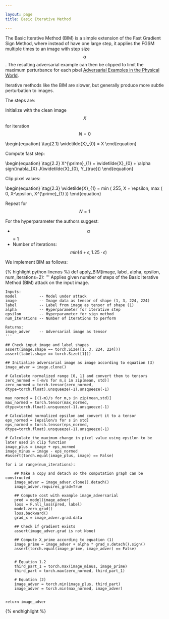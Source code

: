 ```yaml
---

layout: page
title: Basic Iterative Method

---
```



The Basic Iterative Method (BIM) is a simple extension of the Fast Gradient Sign Method, where instead of have one large step, it applies the FGSM multiple times to an image with step size $$\alpha$$. The resulting adversarial example can then be clipped to limit the maximum perturbance for each pixel [Adversarial Examples in the Physical World]((http://arxiv.org/abs/1607.02533)).

Iterative methods like the BIM are slower, but generally produce more subtle perturbation to images.

The steps are:

Initialize with the clean image $$X$$ for iteration $$N=0$$

\begin{equation}
\tag{2.1}
\widetilde{X}_{0} = X 
\end{equation}

Compute fast step:

\begin{equation}
\tag{2.2}
X^{\prime}\_{1} = \widetilde{X}\_{0} + \alpha sign(\nabla\_{X} J(\widetilde{X}\_{0}, Y\_{true}))
\end{equation}

Clip pixel values:

\begin{equation}
\tag{2.3}
\widetilde{X}\_{1} = min \( 255, X + \epsilon, max \( 0, X-\epsilon, X^{\prime}\_{1} \)\)
\end{equation}

Repeat for $$N=1$$

For the hyperparameter the authors suggest:

- $$\alpha$$ = 1
- Number of iterations: $$min(4+\epsilon, 1.25 \cdot \epsilon)$$


We implement BIM as follows:

{% highlight python linenos %}
def apply_BIM(image, label, alpha, epsilon, num_iterations=2):
    '''
    Applies given number of steps of the Basic Iterative Method (BIM) attack on the input image.
    
    Inputs:
    model          -- Model under attack
    image          -- Image data as tensor of shape (1, 3, 224, 224)
    label          -- Label from image as tensor of shape (1)
    alpha          -- Hyperparameter for iterative step
    epsilon        -- Hyperparameter for sign method
    num_iterations -- Number of iterations to perform
    
    Returns:
    image_adver    -- Adversarial image as tensor
    '''

    ## Check input image and label shapes
    assert(image.shape == torch.Size([1, 3, 224, 224]))
    assert(label.shape == torch.Size([1]))
    
    ## Initialize adversarial image as image according to equation (3)
    image_adver = image.clone()    
    
    # Calculate normalized range [0, 1] and convert them to tensors
    zero_normed = [-m/s for m,s in zip(mean, std)]
    zero_normed = torch.tensor(zero_normed, dtype=torch.float).unsqueeze(-1).unsqueeze(-1)
    
    max_normed = [(1-m)/s for m,s in zip(mean,std)]
    max_normed = torch.tensor(max_normed, dtype=torch.float).unsqueeze(-1).unsqueeze(-1)
    
    # Calculated normalized epsilon and convert it to a tensor
    eps_normed = [epsilon/s for s in std]
    eps_normed = torch.tensor(eps_normed, dtype=torch.float).unsqueeze(-1).unsqueeze(-1)
    
    # Calculate the maximum change in pixel value using epsilon to be later used in clip function
    image_plus = image + eps_normed
    image_minus = image - eps_normed
    #assert(torch.equal(image_plus, image) == False)
    
    for i in range(num_iterations):
        
        ## Make a copy and detach so the computation graph can be constructed
        image_adver = image_adver.clone().detach()
        image_adver.requires_grad=True
        
        ## Compute cost with example image_adversarial        
        pred = model(image_adver)        
        loss = F.nll_loss(pred, label)        
        model.zero_grad()        
        loss.backward()        
        grad_x = image_adver.grad.data       
        
        ## Check if gradient exists
        assert(image_adver.grad is not None)
               
        ## Compute X_prime according to equation (1)
        image_prime = image_adver + alpha * grad_x.detach().sign()
        assert(torch.equal(image_prime, image_adver) == False)
    
        
        # Equation 1.2
        third_part_1 = torch.max(image_minus, image_prime)
        third_part = torch.max(zero_normed, third_part_1)
              
        # Equation (2)
        image_adver = torch.min(image_plus, third_part)                 
        image_adver = torch.min(max_normed, image_adver)                        

    
    return image_adver


{% endhighlight %}